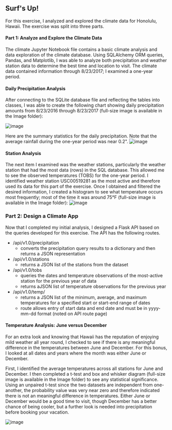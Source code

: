## Surf's Up!

For this exercise, I analyzed and explored the climate data for Honolulu, Hawaii. The exercise was split into three parts. 

#### Part 1: Analyze and Explore the Climate Data
The climate Jupyter Notebook file contains a basic climate analysis and data exploration of the climate database. Using SQLAlchemy ORM queries, Pandas, and Matplotlib, I was able to analyze both precipitation and weather station data to determine the best time and location to visit. The climate data contained information through 8/23/2017; I examined a one-year period. 


#### Daily Precipitation Analysis
After connecting to the SQLite database file and reflecting the tables into classes, I was able to create the following chart showing daily precipitation amounts from 8/23/2016 through 8/23/2017 (full-size image is available in the Image folder):

![image](https://user-images.githubusercontent.com/104914008/186263215-d90057a1-6479-4317-bd94-e41af7a5df3b.png)

Here are the summary statistics for the daily precipitation. Note that the average rainfall during the one-year period was near 0.2". 
![image](https://user-images.githubusercontent.com/104914008/186263672-f7993cc0-0df2-4b33-83a6-f29638f5aac1.png)

#### Station Analysis
The next item I examined was the weather stations, particularly the weather station that had the most data (rows) in the SQL database. This allowed me to see the observed temperatures (TOBS) for the one-year period. I identified weather station USC00519281 as the most active and therefore used its data for this part of the exercise. Once I obtained and filtered the desired information, I created a histogram to see what temperature occurs most frequently; most of the time it was around 75°F (full-size image is available in the Image folder):
![image](https://user-images.githubusercontent.com/104914008/186264701-181d6b7f-4b7e-4c12-9285-e5032c57d0ba.png)


### Part 2: Design a Climate App
Now that I completed my initial analysis, I designed a Flask API based on the queries developed for this exercise. The API has the following routes.
* /api/v1.0/precipitation
  * converts the precipitation query results to a dictionary and then returns a JSON representation
* /api/v1.0/stations
  * returns a JSON list of the stations from the dataset
* /api/v1.0/tobs
  * queries the dates and temperature observations of the most-active station for the previous year of data
  * returns aJSON list of temperature observations for the previous year
* /api/v1.0/temp/
  * returns a JSON list of the minimum, average, and maximum temperatures for a specified start or start-end range of dates
  * route allows entry of start data and end date and must be in yyyy-mm-dd format (noted on API route page)
 
#### Temperature Analysis: June versus December
For an extra look and knowing that Hawaii has the reputation of enjoying mild weather all year round, I checked to see if there is any meaningful difference in the temperatures between June and December. For this bonus, I looked at all dates and years where the month was either June or December. 

First, I identified the average temperatures across all stations for June and December. I then completed a t-test and box and whisker diagram (full-size image is available in the Image folder) to see any statistical significance. Using an unpaired t-test since the two datasets are independent from one-another, the probability value was very near zero and therefore indicated there is not an meaningful difference in temperatures. Either June or December would be a good time to visit, though December has a better chance of being cooler, but a further look is needed into precipitation before booking your vacation. 

![image](https://user-images.githubusercontent.com/104914008/186266455-d02f3fe1-76ee-4d0e-9de3-9525f7011a4a.png)


